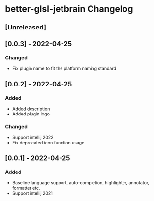 <!-- Keep a Changelog guide -> https://keepachangelog.com -->

# better-glsl-jetbrain Changelog

## [Unreleased]


## [0.0.3] - 2022-04-25
### Changed
- Fix plugin name to fit the platform naming standard

## [0.0.2] - 2022-04-25
### Added
- Added description
- Added plugin logo
### Changed
- Support intellij 2022
- Fix deprecated icon function usage

## [0.0.1] - 2022-04-25
### Added
- Baseline language support, auto-completion, highlighter, annotator, formatter etc.
- Support intellij 2021

